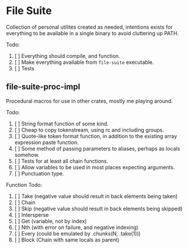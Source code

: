 # File Suite
Collection of personal utilites created as needed, intentions exists for everything to
be available in a single binary to avoid cluttering up PATH.

Todo:
1. [ ] Everything should compile, and function.
2. [ ] Make everything available from `file-suite` executable.
3. [ ] Tests

## file-suite-proc-impl
Procedural macros for use in other crates, mostly me playing around.

Todo:
1. [ ] String format function of some kind.
2. [ ] Cheap to copy tokenstream, using rc and including groups.
3. [ ] Quote-like token format function, in addition to the existing array expression paste function.
4. [ ] Some method of passing parameters to aliases, perhaps as locals somehow.
5. [ ] Tests for at least all chain functions.
6. [ ] Allow variables to be used in most places expecting arguments.
7. [ ] Punctuation type.

Function Todo:
1. [ ] Take (negative value should result in back elements being taken)
2. [ ] Chain
3. [ ] Skip (negative value should result in back elements being skipped)
3. [ ] Intersperse
4. [ ] Get (variable, not by index)
5. [ ] Nth (with error on failure, and negative indexing)
6. [ ] Every (could be emulated by .chunks(N, .take(1)))
7. [ ] Block (Chain with same locals as parent)

